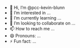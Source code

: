 - 👋 Hi, I’m @pcc-kevin-blunn
- 👀 I’m interested in ...
- 🌱 I’m currently learning ...
- 💞️ I’m looking to collaborate on ...
- 📫 How to reach me ...
- 😄 Pronouns: ...
- ⚡ Fun fact: ...

<!---
pcc-kevin-blunn/pcc-kevin-blunn is a ✨ special ✨ repository because its `README.md` (this file) appears on your GitHub profile.
You can click the Preview link to take a look at your changes.
--->
